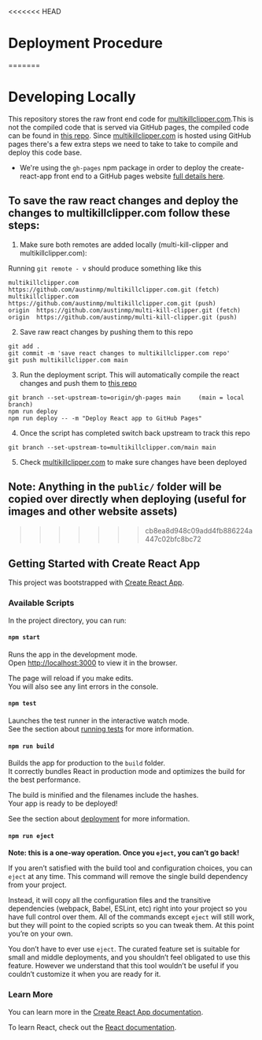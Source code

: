 <<<<<<< HEAD
# Deployment Procedure
=======
# Developing Locally
This repository stores the raw front end code for [multikillclipper.com](https://www.multikillclipper.com/).This is not the compiled code that is served via GitHub pages, the compiled code can be found in [this repo](https://github.com/austinmp/multi-kill-clipper/tree/gh-pages). Since [multikillclipper.com](https://www.multikillclipper.com/) is hosted using GitHub pages there's a few extra steps we need to take to take to compile and deploy this code base.

* We're using the `gh-pages` npm package in order to deploy the create-react-app front end to a GitHub pages website [full details here](https://github.com/tschaub/gh-pages).

## To save the raw react changes and deploy the changes to multikillclipper.com follow these steps:
1. Make sure both remotes are added locally (multi-kill-clipper and multikillclipper.com):

Running `git remote - v` should produce something like this
```
multikillclipper.com    https://github.com/austinmp/multikillclipper.com.git (fetch)
multikillclipper.com    https://github.com/austinmp/multikillclipper.com.git (push) 
origin  https://github.com/austinmp/multi-kill-clipper.git (fetch)
origin  https://github.com/austinmp/multi-kill-clipper.git (push)
```

2. Save raw react changes by pushing them to this repo
```
git add .
git commit -m 'save react changes to multikillclipper.com repo'
git push multikillclipper.com main
```

3. Run the deployment script. This will automatically compile the react changes and push them to [this repo](https://github.com/austinmp/multi-kill-clipper/tree/gh-pages)
``` 
git branch --set-upstream-to=origin/gh-pages main     (main = local branch)    
npm run deploy
npm run deploy -- -m "Deploy React app to GitHub Pages"
```

4. Once the script has completed switch back upstream to track this repo
```
git branch --set-upstream-to=multikillclipper.com/main main 
```

5. Check [multikillclipper.com](https://www.multikillclipper.com/) to make sure changes have been deployed


## Note: Anything in the `public/` folder will be copied over directly when deploying (useful for images and other website assets)
>>>>>>> cb8ea8d948c09add4fb886224a447c02bfc8bc72


## Getting Started with Create React App

This project was bootstrapped with [Create React App](https://github.com/facebook/create-react-app).

### Available Scripts

In the project directory, you can run:

#### `npm start`

Runs the app in the development mode.\
Open [http://localhost:3000](http://localhost:3000) to view it in the browser.

The page will reload if you make edits.\
You will also see any lint errors in the console.

#### `npm test`

Launches the test runner in the interactive watch mode.\
See the section about [running tests](https://facebook.github.io/create-react-app/docs/running-tests) for more information.

#### `npm run build`

Builds the app for production to the `build` folder.\
It correctly bundles React in production mode and optimizes the build for the best performance.

The build is minified and the filenames include the hashes.\
Your app is ready to be deployed!

See the section about [deployment](https://facebook.github.io/create-react-app/docs/deployment) for more information.

#### `npm run eject`

**Note: this is a one-way operation. Once you `eject`, you can’t go back!**

If you aren’t satisfied with the build tool and configuration choices, you can `eject` at any time. This command will remove the single build dependency from your project.

Instead, it will copy all the configuration files and the transitive dependencies (webpack, Babel, ESLint, etc) right into your project so you have full control over them. All of the commands except `eject` will still work, but they will point to the copied scripts so you can tweak them. At this point you’re on your own.

You don’t have to ever use `eject`. The curated feature set is suitable for small and middle deployments, and you shouldn’t feel obligated to use this feature. However we understand that this tool wouldn’t be useful if you couldn’t customize it when you are ready for it.

### Learn More

You can learn more in the [Create React App documentation](https://facebook.github.io/create-react-app/docs/getting-started).

To learn React, check out the [React documentation](https://reactjs.org/).

